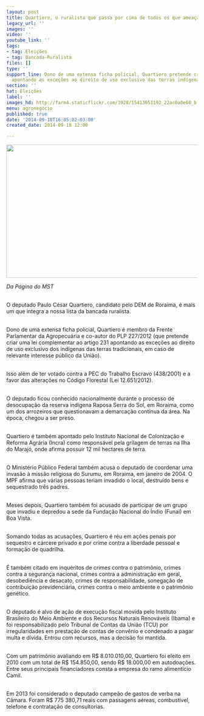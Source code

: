```yaml
---
layout: post
title: Quartiero, o ruralista que passa por cima de todos os que ameaçam seus interesses
legacy_url: ''
images: ''
video: ''
youtube_link: ''
tags:
- tag: Eleições
- tag: Bancada-Ruralista
files: []
type: ''
support_line: Dono de uma extensa ficha policial, Quartiero pretende criar uma lei
  apontando as exceções ao direito de uso exclusivo das terras indígenas.
section: ''
hat: Eleições
label: ''
images_hd: http://farm4.staticflickr.com/3928/15413051192_22ac0a0e60_b.jpg
menu: agronegócio
published: true
date: '2014-09-18T16:05:02-03:00'
created_date: 2014-09-18 12:00

---
```

<p><img alt="" height="350" src="http://farm4.staticflickr.com/3928/15413051192_22ac0a0e60_b.jpg" width="600" /></p>

<p><em>Da P&aacute;gina do MST</em></p>

<p><br />
O deputado Paulo C&eacute;sar Quartiero, candidato pelo DEM de Roraima, &eacute; mais um que integra a nossa lista da bancada ruralista.</p>

<p><br />
Dono de uma extensa ficha policial, Quartiero &eacute; membro da Frente Parlamentar da Agropecu&aacute;ria e co-autor do PLP 227/2012 (que pretende criar uma lei complementar ao artigo 231 apontando as exce&ccedil;&otilde;es ao direito de uso exclusivo dos ind&iacute;genas das terras tradicionais, em caso de relevante interesse p&uacute;blico da Uni&atilde;o).</p>

<p><br />
Isso al&eacute;m de ter votado contra a PEC do Trabalho Escravo (438/2001) e a favor das altera&ccedil;&otilde;es no C&oacute;digo Florestal (Lei 12.651/2012).</p>

<p><br />
O deputado ficou conhecido nacionalmente durante o processo de desocupa&ccedil;&atilde;o da reserva ind&iacute;gena Raposa Serra do Sol, em Roraima, como um dos arrozeiros que questionavam a demarca&ccedil;&atilde;o cont&iacute;nua da &aacute;rea. Na &eacute;poca, chegou a ser preso.</p>

<p><br />
Quartiero &eacute; tamb&eacute;m apontado pelo Instituto Nacional de Coloniza&ccedil;&atilde;o e Reforma Agr&aacute;ria (Incra) como respons&aacute;vel pela grilagem de terras na Ilha do Maraj&oacute;, onde afirma possuir 12 mil hectares de terra. &nbsp;</p>

<p><br />
O Minist&eacute;rio P&uacute;blico Federal tamb&eacute;m acusa o deputado de coordenar uma invas&atilde;o &agrave; miss&atilde;o religiosa do Surumu, em Roraima, em janeiro de 2004. O MPF afirma que v&aacute;rias pessoas teriam invadido o local, destru&iacute;do bens e sequestrado tr&ecirc;s padres.</p>

<p><br />
Meses depois, Quartiero tamb&eacute;m foi acusado de participar de um grupo que invadiu e depredou a sede da Funda&ccedil;&atilde;o Nacional do &Iacute;ndio (Funai) em Boa Vista.</p>

<p><br />
Somando todas as acusa&ccedil;&otilde;es, Quartiero &eacute; r&eacute;u em a&ccedil;&otilde;es penais por sequestro e c&aacute;rcere privado e por crime contra a liberdade pessoal e forma&ccedil;&atilde;o de quadrilha.</p>

<p><br />
&Eacute; tamb&eacute;m citado em inqu&eacute;ritos de crimes contra o patrim&ocirc;nio, crimes contra a seguran&ccedil;a nacional, crimes contra a administra&ccedil;&atilde;o em geral, desobedi&ecirc;ncia e desacato, crimes de responsabilidade, sonega&ccedil;&atilde;o de contribui&ccedil;&atilde;o previdenci&aacute;ria, crimes contra o meio ambiente e o patrim&ocirc;nio gen&eacute;tico.</p>

<p><br />
O deputado &eacute; alvo de a&ccedil;&atilde;o de execu&ccedil;&atilde;o fiscal movida pelo Instituto Brasileiro do Meio Ambiente e dos Recursos Naturais Renov&aacute;veis (Ibama) e foi responsabilizado pelo Tribunal de Contas da Uni&atilde;o (TCU) por irregularidades em presta&ccedil;&atilde;o de contas de conv&ecirc;nio e condenado a pagar multa e d&iacute;vida. Entrou com recursos, mas a decis&atilde;o foi mantida.&nbsp;</p>

<p><br />
Com um patrim&ocirc;nio avaliando em R$ 8.010.010,00, Quartiero foi eleito em 2010 com um total de R$ 154.850,00, sendo R$ 18.000,00 em autodoa&ccedil;&otilde;es. Entre seus principais financiadores consta a empresa do ramo aliment&iacute;cio Camil.&nbsp;</p>

<p><br />
Em 2013 foi considerado o deputado campe&atilde;o de gastos de verba na C&acirc;mara. Foram R$ 775 380,71 reais com passagens a&eacute;reas, combust&iacute;vel, telefone e contrata&ccedil;&atilde;o de consultorias.</p>
